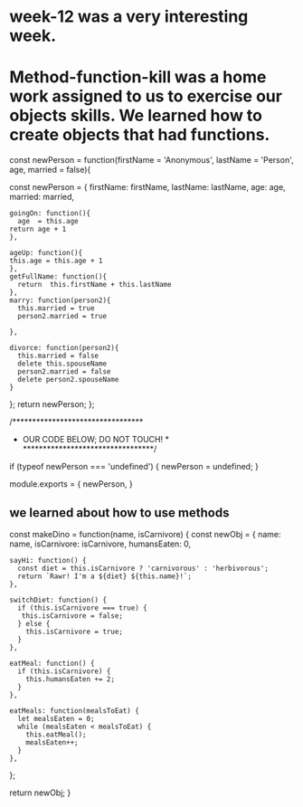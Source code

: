 # week-12 was a very interesting week.


# Method-function-kill was a home work assigned to us to exercise our  objects skills. We learned how to create objects that had functions. 

const newPerson = function(firstName = 'Anonymous', lastName = 'Person', age, married = false){
  
  const newPerson = {
    firstName: firstName,
    lastName: lastName,
    age: age,
    married: married,

    goingOn: function(){
      age  = this.age
    return age + 1
    },

    ageUp: function(){
    this.age = this.age + 1
    },
    getFullName: function(){
      return  this.firstName + this.lastName
    },
    marry: function(person2){
      this.married = true
      person2.married = true
      
    },

    divorce: function(person2){
      this.married = false
      delete this.spouseName
      person2.married = false
      delete person2.spouseName
    }
  };
return newPerson;
};






/*********************************
 * OUR CODE BELOW; DO NOT TOUCH! *
 *********************************/

if (typeof newPerson === 'undefined') {
  newPerson = undefined;
}


module.exports = {
  newPerson,
}


## we learned about how to use methods


const makeDino = function(name, isCarnivore) {
  const newObj = {
    name: name,
    isCarnivore: isCarnivore,
    humansEaten: 0,

    sayHi: function() {
      const diet = this.isCarnivore ? 'carnivorous' : 'herbivorous';
      return `Rawr! I'm a ${diet} ${this.name}!`;
    },

    switchDiet: function() {
      if (this.isCarnivore === true) {
       this.isCarnivore = false;
      } else {
        this.isCarnivore = true;
      }
    },

    eatMeal: function() {
      if (this.isCarnivore) {
        this.humansEaten += 2;
      }
    },

    eatMeals: function(mealsToEat) {
      let mealsEaten = 0;
      while (mealsEaten < mealsToEat) {
        this.eatMeal();
        mealsEaten++;
      }
    },
  };

  return newObj;
}
